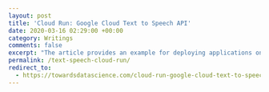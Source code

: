 ```yaml
---
layout: post
title: 'Cloud Run: Google Cloud Text to Speech API'
date: 2020-03-16 02:29:00 +00:00
category: Writings
comments: false
excerpt: "The article provides an example for deploying applications on Cloud Run that makes API calls. It provides sample codes for using Google Cloud Text-to-Speech APIs and running a simple web application with Flask that is packaged as a container and deployed on Cloud Run. The entire application is open-source at https://github.com/dvdbisong/text-to-speech-cloud-run."
permalink: /text-speech-cloud-run/
redirect_to:
  - https://towardsdatascience.com/cloud-run-google-cloud-text-to-speech-api-dff308665c70#a1a5
---
```


